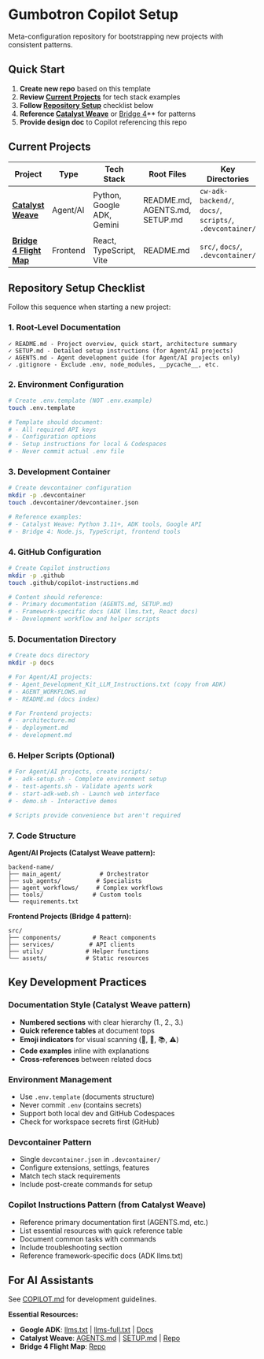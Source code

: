 # Gumbotron Copilot Setup

Meta-configuration repository for bootstrapping new projects with consistent patterns.

## Quick Start

1. **Create new repo** based on this template
2. **Review [Current Projects](#current-projects)** for tech stack examples  
3. **Follow [Repository Setup](#repository-setup-checklist)** checklist below
4. **Reference [Catalyst Weave](https://github.com/Gumbotron/catalyst-weave)** or [Bridge 4](https://github.com/Gumbotron/bridge-4-flight-map)** for patterns
5. **Provide design doc** to Copilot referencing this repo

## Current Projects

| Project | Type | Tech Stack | Root Files | Key Directories |
|---------|------|------------|------------|-----------------|
| **[Catalyst Weave](https://github.com/Gumbotron/catalyst-weave)** | Agent/AI | Python, Google ADK, Gemini | README.md, AGENTS.md, SETUP.md | `cw-adk-backend/`, `docs/`, `scripts/`, `.devcontainer/` |
| **[Bridge 4 Flight Map](https://github.com/Gumbotron/bridge-4-flight-map)** | Frontend | React, TypeScript, Vite | README.md | `src/`, `docs/`, `.devcontainer/` |

## Repository Setup Checklist

Follow this sequence when starting a new project:

### 1. Root-Level Documentation
```
✓ README.md - Project overview, quick start, architecture summary
✓ SETUP.md - Detailed setup instructions (for Agent/AI projects)
✓ AGENTS.md - Agent development guide (for Agent/AI projects only)
✓ .gitignore - Exclude .env, node_modules, __pycache__, etc.
```

### 2. Environment Configuration
```bash
# Create .env.template (NOT .env.example)
touch .env.template

# Template should document:
# - All required API keys
# - Configuration options
# - Setup instructions for local & Codespaces
# - Never commit actual .env file
```

### 3. Development Container
```bash
# Create devcontainer configuration
mkdir -p .devcontainer
touch .devcontainer/devcontainer.json

# Reference examples:
# - Catalyst Weave: Python 3.11+, ADK tools, Google API
# - Bridge 4: Node.js, TypeScript, frontend tools
```

### 4. GitHub Configuration
```bash
# Create Copilot instructions
mkdir -p .github
touch .github/copilot-instructions.md

# Content should reference:
# - Primary documentation (AGENTS.md, SETUP.md)
# - Framework-specific docs (ADK llms.txt, React docs)
# - Development workflow and helper scripts
```

### 5. Documentation Directory
```bash
# Create docs directory
mkdir -p docs

# For Agent/AI projects:
# - Agent_Development_Kit_LLM_Instructions.txt (copy from ADK)
# - AGENT_WORKFLOWS.md
# - README.md (docs index)

# For Frontend projects:
# - architecture.md
# - deployment.md  
# - development.md
```

### 6. Helper Scripts (Optional)
```bash
# For Agent/AI projects, create scripts/:
# - adk-setup.sh - Complete environment setup
# - test-agents.sh - Validate agents work
# - start-adk-web.sh - Launch web interface
# - demo.sh - Interactive demos

# Scripts provide convenience but aren't required
```

### 7. Code Structure

**Agent/AI Projects (Catalyst Weave pattern):**
```
backend-name/
├── main_agent/           # Orchestrator
├── sub_agents/          # Specialists
├── agent_workflows/     # Complex workflows
├── tools/              # Custom tools
└── requirements.txt
```

**Frontend Projects (Bridge 4 pattern):**
```
src/
├── components/         # React components
├── services/          # API clients
├── utils/            # Helper functions
└── assets/           # Static resources
```

## Key Development Practices

### Documentation Style (Catalyst Weave pattern)
- **Numbered sections** with clear hierarchy (1., 2., 3.)
- **Quick reference tables** at document tops
- **Emoji indicators** for visual scanning (🎯, 🚀, 📚, ⚠️)
- **Code examples** inline with explanations
- **Cross-references** between related docs

### Environment Management
- Use `.env.template` (documents structure)
- Never commit `.env` (contains secrets)
- Support both local dev and GitHub Codespaces
- Check for workspace secrets first (GitHub)

### Devcontainer Pattern
- Single `devcontainer.json` in `.devcontainer/`
- Configure extensions, settings, features
- Match tech stack requirements
- Include post-create commands for setup

### Copilot Instructions Pattern (from Catalyst Weave)
- Reference primary documentation first (AGENTS.md, etc.)
- List essential resources with quick reference table
- Document common tasks with commands
- Include troubleshooting section
- Reference framework-specific docs (ADK llms.txt)

## For AI Assistants

See [COPILOT.md](COPILOT.md) for development guidelines.

**Essential Resources:**
- **Google ADK**: [llms.txt](https://github.com/google/adk-python/blob/main/llms.txt) | [llms-full.txt](https://github.com/google/adk-python/blob/main/llms-full.txt) | [Docs](https://google.github.io/adk-docs/)
- **Catalyst Weave**: [AGENTS.md](https://github.com/Gumbotron/catalyst-weave/blob/main/AGENTS.md) | [SETUP.md](https://github.com/Gumbotron/catalyst-weave/blob/main/SETUP.md) | [Repo](https://github.com/Gumbotron/catalyst-weave)
- **Bridge 4 Flight Map**: [Repo](https://github.com/Gumbotron/bridge-4-flight-map)
